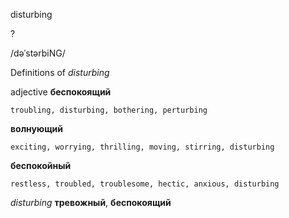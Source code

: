 disturbing

?

/dəˈstərbiNG/

Definitions of _disturbing_

adjective
**беспокоящий**

    troubling, disturbing, bothering, perturbing
**волнующий**

    exciting, worrying, thrilling, moving, stirring, disturbing
**беспокойный**

    restless, troubled, troublesome, hectic, anxious, disturbing

_disturbing_
**тревожный**, **беспокоящий**
